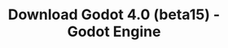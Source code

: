 ---
# Generated by /tools/generators/src/download_archive_generator !!! do not edit by hand !!!
title: 'Download Godot 4.0 (beta15) - Godot Engine'
type: 'download/archive'
name: '4.0'
flavor: 'beta15'
release_date: '2023-01-25T03:00:00-00:00'
release_notes: 'article/dev-snapshot-godot-4-0-beta-15/'
primaryPlatforms:
  - 'android.apk'
  - 'linux.64'
  - 'macos.universal'
  - 'windows.64'
  - 'web'
  - 'templates'
links:
  android.apk:
    name: 'android.apk'
    title: 'Android'
    caption: 'Universal APK (ARM64 + ARMv7 + x86_64 + x86)'
    tags:
      - 'APK download'
      - 'ARM64/v7'
      - 'x86 (64 & 32 bit)'
    hosts:
      github_builds:
        regular: 'https://github.com/godotengine/godot-builds/releases/download/4.0-beta15/Godot_v4.0-beta15_android_editor.apk'
        mono: '#'
      github:
        regular: 'https://github.com/godotengine/godot/releases/download/4.0-beta15/Godot_v4.0-beta15_android_editor.apk'
        mono: '#'
  linux.64:
    name: 'linux.64'
    title: 'Linux'
    caption: 'Standard (x86_64)'
    tags:
      - '64 bit'
    hosts:
      github_builds:
        regular: 'https://github.com/godotengine/godot-builds/releases/download/4.0-beta15/Godot_v4.0-beta15_linux.x86_64.zip'
        mono: 'https://github.com/godotengine/godot-builds/releases/download/4.0-beta15/Godot_v4.0-beta15_mono_linux_x86_64.zip'
      github:
        regular: 'https://github.com/godotengine/godot/releases/download/4.0-beta15/Godot_v4.0-beta15_linux.x86_64.zip'
        mono: 'https://github.com/godotengine/godot/releases/download/4.0-beta15/Godot_v4.0-beta15_mono_linux_x86_64.zip'
  macos.universal:
    name: 'macos.universal'
    title: 'macOS'
    caption: 'Universal (x86_64 + Apple Silicon)'
    tags:
      - 'Intel/Apple Silicon'
      - '64 bit'
    hosts:
      github_builds:
        regular: 'https://github.com/godotengine/godot-builds/releases/download/4.0-beta15/Godot_v4.0-beta15_macos.universal.zip'
        mono: 'https://github.com/godotengine/godot-builds/releases/download/4.0-beta15/Godot_v4.0-beta15_mono_macos.universal.zip'
      github:
        regular: 'https://github.com/godotengine/godot/releases/download/4.0-beta15/Godot_v4.0-beta15_macos.universal.zip'
        mono: 'https://github.com/godotengine/godot/releases/download/4.0-beta15/Godot_v4.0-beta15_mono_macos.universal.zip'
  windows.64:
    name: 'windows.64'
    title: 'Windows'
    caption: 'Standard (x86_64)'
    tags:
      - '64 bit'
    hosts:
      github_builds:
        regular: 'https://github.com/godotengine/godot-builds/releases/download/4.0-beta15/Godot_v4.0-beta15_win64.exe.zip'
        mono: 'https://github.com/godotengine/godot-builds/releases/download/4.0-beta15/Godot_v4.0-beta15_mono_win64.zip'
      github:
        regular: 'https://github.com/godotengine/godot/releases/download/4.0-beta15/Godot_v4.0-beta15_win64.exe.zip'
        mono: 'https://github.com/godotengine/godot/releases/download/4.0-beta15/Godot_v4.0-beta15_mono_win64.zip'
  web:
    name: 'web'
    title: 'Web editor'
    caption: ''
    tags:
      - 'Self-hosted'
      - 'Cross-platform'
    hosts:
      github_builds:
        regular: 'https://github.com/godotengine/godot-builds/releases/download/4.0-beta15/Godot_v4.0-beta15_web_editor.zip'
        mono: '#'
      github:
        regular: 'https://github.com/godotengine/godot/releases/download/4.0-beta15/Godot_v4.0-beta15_web_editor.zip'
        mono: '#'
  linux.arm64:
    name: 'linux.arm64'
    title: 'Linux'
    caption: 'Standard (ARM64)'
    tags:
      - 'ARM64'
      - '64 bit'
    hosts:
      github_builds:
        regular: 'https://github.com/godotengine/godot-builds/releases/download/4.0-beta15/Godot_v4.0-beta15_linux.arm64.zip'
        mono: 'https://github.com/godotengine/godot-builds/releases/download/4.0-beta15/Godot_v4.0-beta15_mono_linux_arm64.zip'
      github:
        regular: 'https://github.com/godotengine/godot/releases/download/4.0-beta15/Godot_v4.0-beta15_linux.arm64.zip'
        mono: 'https://github.com/godotengine/godot/releases/download/4.0-beta15/Godot_v4.0-beta15_mono_linux_arm64.zip'
  linux.32:
    name: 'linux.32'
    title: 'Linux'
    caption: 'Standard (x86)'
    tags:
      - '32 bit'
    hosts:
      github_builds:
        regular: 'https://github.com/godotengine/godot-builds/releases/download/4.0-beta15/Godot_v4.0-beta15_linux.x86_32.zip'
        mono: 'https://github.com/godotengine/godot-builds/releases/download/4.0-beta15/Godot_v4.0-beta15_mono_linux_x86_32.zip'
      github:
        regular: 'https://github.com/godotengine/godot/releases/download/4.0-beta15/Godot_v4.0-beta15_linux.x86_32.zip'
        mono: 'https://github.com/godotengine/godot/releases/download/4.0-beta15/Godot_v4.0-beta15_mono_linux_x86_32.zip'
  linux.arm32:
    name: 'linux.arm32'
    title: 'Linux'
    caption: 'Standard (ARM32)'
    tags:
      - 'ARM32'
      - '32 bit'
    hosts:
      github_builds:
        regular: 'https://github.com/godotengine/godot-builds/releases/download/4.0-beta15/Godot_v4.0-beta15_linux.arm32.zip'
        mono: 'https://github.com/godotengine/godot-builds/releases/download/4.0-beta15/Godot_v4.0-beta15_mono_linux_arm32.zip'
      github:
        regular: 'https://github.com/godotengine/godot/releases/download/4.0-beta15/Godot_v4.0-beta15_linux.arm32.zip'
        mono: 'https://github.com/godotengine/godot/releases/download/4.0-beta15/Godot_v4.0-beta15_mono_linux_arm32.zip'
  windows.32:
    name: 'windows.32'
    title: 'Windows'
    caption: 'Standard (x86)'
    tags:
      - '32 bit'
    hosts:
      github_builds:
        regular: 'https://github.com/godotengine/godot-builds/releases/download/4.0-beta15/Godot_v4.0-beta15_win32.exe.zip'
        mono: 'https://github.com/godotengine/godot-builds/releases/download/4.0-beta15/Godot_v4.0-beta15_mono_win32.zip'
      github:
        regular: 'https://github.com/godotengine/godot/releases/download/4.0-beta15/Godot_v4.0-beta15_win32.exe.zip'
        mono: 'https://github.com/godotengine/godot/releases/download/4.0-beta15/Godot_v4.0-beta15_mono_win32.zip'
  aar_library:
    name: 'aar_library'
    title: 'AAR library'
    caption: ''
    tags:
      - 'Android plugins'
      - 'Java'
      - 'Kotlin'
    hosts:
      github_builds:
        regular: 'https://github.com/godotengine/godot-builds/releases/download/4.0-beta15/godot-lib.4.0.beta15.template_release.aar'
        mono: '#'
      github:
        regular: 'https://github.com/godotengine/godot/releases/download/4.0-beta15/godot-lib.4.0.beta15.template_release.aar'
        mono: '#'
  templates:
    name: 'templates'
    title: 'Export templates'
    caption: ''
    tags:
      - 'Used to export your games to all supported platforms'
    hosts:
      github_builds:
        regular: 'https://github.com/godotengine/godot-builds/releases/download/4.0-beta15/Godot_v4.0-beta15_export_templates.tpz'
        mono: 'https://github.com/godotengine/godot-builds/releases/download/4.0-beta15/Godot_v4.0-beta15_mono_export_templates.tpz'
      github:
        regular: 'https://github.com/godotengine/godot/releases/download/4.0-beta15/Godot_v4.0-beta15_export_templates.tpz'
        mono: 'https://github.com/godotengine/godot/releases/download/4.0-beta15/Godot_v4.0-beta15_mono_export_templates.tpz'
---